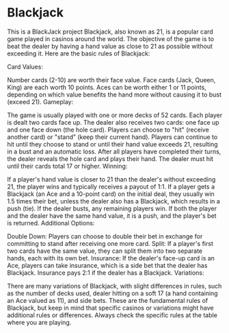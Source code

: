 # Blackjack
This is a BlackJack project 
Blackjack, also known as 21, is a popular card game played in casinos around the world. The objective of the game is to beat the dealer by having a hand value as close to 21 as possible without exceeding it. Here are the basic rules of Blackjack:

Card Values:

Number cards (2-10) are worth their face value.
Face cards (Jack, Queen, King) are each worth 10 points.
Aces can be worth either 1 or 11 points, depending on which value benefits the hand more without causing it to bust (exceed 21).
Gameplay:

The game is usually played with one or more decks of 52 cards.
Each player is dealt two cards face up. The dealer also receives two cards: one face up and one face down (the hole card).
Players can choose to "hit" (receive another card) or "stand" (keep their current hand).
Players can continue to hit until they choose to stand or until their hand value exceeds 21, resulting in a bust and an automatic loss.
After all players have completed their turns, the dealer reveals the hole card and plays their hand. The dealer must hit until their cards total 17 or higher.
Winning:

If a player's hand value is closer to 21 than the dealer's without exceeding 21, the player wins and typically receives a payout of 1:1.
If a player gets a Blackjack (an Ace and a 10-point card) on the initial deal, they usually win 1.5 times their bet, unless the dealer also has a Blackjack, which results in a push (tie).
If the dealer busts, any remaining players win.
If both the player and the dealer have the same hand value, it is a push, and the player's bet is returned.
Additional Options:

Double Down: Players can choose to double their bet in exchange for committing to stand after receiving one more card.
Split: If a player's first two cards have the same value, they can split them into two separate hands, each with its own bet.
Insurance: If the dealer's face-up card is an Ace, players can take insurance, which is a side bet that the dealer has Blackjack. Insurance pays 2:1 if the dealer has a Blackjack.
Variations:

There are many variations of Blackjack, with slight differences in rules, such as the number of decks used, dealer hitting on a soft 17 (a hand containing an Ace valued as 11), and side bets.
These are the fundamental rules of Blackjack, but keep in mind that specific casinos or variations might have additional rules or differences. Always check the specific rules at the table where you are playing.
